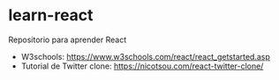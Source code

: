 # learn-react
Repositorio para aprender React

- W3schools: https://www.w3schools.com/react/react_getstarted.asp
- Tutorial de Twitter clone: https://nicotsou.com/react-twitter-clone/